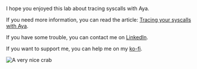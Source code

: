 I hope you enjoyed this lab about tracing syscalls with Aya.

If you need more information, you can read the article: [Tracing your syscalls with Aya](https://dev.to/littlejo/enhancing-your-aya-program-with-ebpf-maps-4hdj).

If you have some trouble, you can contact me on [LinkedIn](https://www.linkedin.com/in/joseph-ligier-4b86632).

If you want to support me, you can help me on my [ko-fi](https://ko-fi.com/littlejo).

![A very nice crab](https://dev-to-uploads.s3.amazonaws.com/uploads/articles/1fn1a65v6x3bjdh8cjkq.png)
